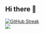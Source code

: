 ## Hi there 👋

<!--
**Yyooogurt/Yyooogurt** is a ✨ _special_ ✨ repository because its `README.md` (this file) appears on your GitHub profile.

Here are some ideas to get you started:

- 🔭 I’m currently working on ...
- 🌱 I’m currently learning ...
- 👯 I’m looking to collaborate on ...
- 🤔 I’m looking for help with ...
- 💬 Ask me about ...
- 📫 How to reach me: ...
- 😄 Pronouns: ...
- ⚡ Fun fact: ...
-->
<a href="https://git.io/streak-stats">
  <img src="https://streak-stats.demolab.com?user=yyooogurt&theme=dark&mode=weekly" alt="GitHub Streak" />
</a>
<br>
<a href="https://u8views.com/github/Yyooogurt">
  <img src="https://u8views.com/api/v1/github/profiles/72949874/views/day-week-month-total-count.svg">
</a>
